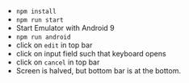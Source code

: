 - `npm install`
- ``npm run start``
- Start Emulator with Android 9
- ``npm run android``
- click on `edit` in top bar
- click on input field such that keyboard opens
- click on ``cancel`` in top bar
- Screen is halved, but bottom bar is at the bottom. 